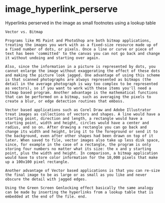 # image_hyperlink_perserve
Hyperlinks perserved in the image as small footnotes using a lookup table




    Vector vs. Bitmap

    Programs like MS Paint and PhotoShop are both bitmap applications, treating the images you work with as a fixed-size resource made up of a fixed number of dots, or pixels. Once a line or curve or piece of text has been 'committed' to the canvas you can not go back and change it without undoing and starting over again.

    Also, since the information in a picture is represented by dots, you cannot enlarge the image without exaggerating the effect of these dots and making the picture look jagged. One advantage of using this scheme is that scanned photographs are always represented as bitmaps (the detail in the average photograph is way too complex to be represented as vectors), so if you want to work with these items you'll need a bitmap based program. Another advantage is the mathematical functions that can be performed on a bitmap, such as averaging the pixels to create a blur, or edge detection routines that emboss.

    Vector based applications such as Corel Draw and Adobe Illustrator treat images as collections of vectors and shapes. A line would have a starting point, direction and length, a rectangle would have a starting point, width and height, circles would have a center and radius, and so on. After drawing a rectangle you can go back and change its width and height, bring it to the foreground or send it to the background, even after other shapes had been drawn on top of it later. When saved to file, vector images also take up less disk space, since, for example in the case of a rectangle, the program is only storing four numbers no matter what its size: the x and y starting point, plus the width and height. In comparison, a bitmap application would have to store color information for the 10,000 pixels that make up a 100x100 pixel rectangle.

    Another advantage of Vector based applications is that you can re-size the final image to be as large or as small as you like and never obscure the detail with jagged edges.
    
    Using the Green Screen Genlocking effect basically the same analogy can be made by inserting the hyperlinks from a lookup table that is embedded at the end of the file. end.

